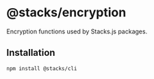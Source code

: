 # @stacks/encryption

Encryption functions used by Stacks.js packages.

## Installation

```
npm install @stacks/cli
```
